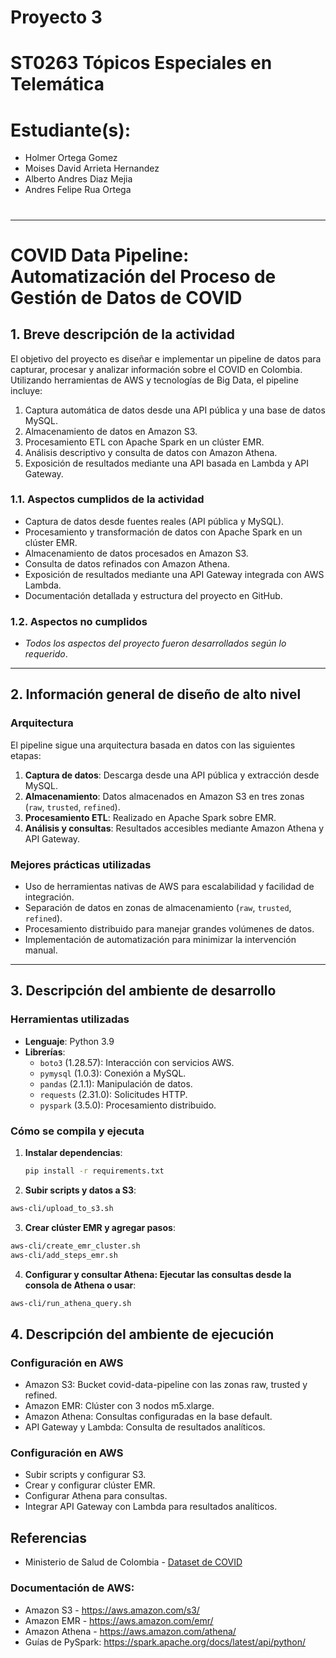 # **Proyecto 3**
#
# ST0263 Tópicos Especiales en Telemática
#
# Estudiante(s): 
- Holmer Ortega Gomez
- Moises David Arrieta Hernandez
- Alberto Andres Diaz Mejia
- Andres Felipe Rua Ortega
#
#

---

# COVID Data Pipeline: Automatización del Proceso de Gestión de Datos de COVID

## **1. Breve descripción de la actividad**
El objetivo del proyecto es diseñar e implementar un pipeline de datos para capturar, procesar y analizar información sobre el COVID en Colombia. Utilizando herramientas de AWS y tecnologías de Big Data, el pipeline incluye:
1. Captura automática de datos desde una API pública y una base de datos MySQL.
2. Almacenamiento de datos en Amazon S3.
3. Procesamiento ETL con Apache Spark en un clúster EMR.
4. Análisis descriptivo y consulta de datos con Amazon Athena.
5. Exposición de resultados mediante una API basada en Lambda y API Gateway.

### **1.1. Aspectos cumplidos de la actividad**
- Captura de datos desde fuentes reales (API pública y MySQL).
- Procesamiento y transformación de datos con Apache Spark en un clúster EMR.
- Almacenamiento de datos procesados en Amazon S3.
- Consulta de datos refinados con Amazon Athena.
- Exposición de resultados mediante una API Gateway integrada con AWS Lambda.
- Documentación detallada y estructura del proyecto en GitHub.

### **1.2. Aspectos no cumplidos**
- *Todos los aspectos del proyecto fueron desarrollados según lo requerido*.

---

## **2. Información general de diseño de alto nivel**
### Arquitectura
El pipeline sigue una arquitectura basada en datos con las siguientes etapas:
1. **Captura de datos**: Descarga desde una API pública y extracción desde MySQL.
2. **Almacenamiento**: Datos almacenados en Amazon S3 en tres zonas (`raw`, `trusted`, `refined`).
3. **Procesamiento ETL**: Realizado en Apache Spark sobre EMR.
4. **Análisis y consultas**: Resultados accesibles mediante Amazon Athena y API Gateway.

### Mejores prácticas utilizadas
- Uso de herramientas nativas de AWS para escalabilidad y facilidad de integración.
- Separación de datos en zonas de almacenamiento (`raw`, `trusted`, `refined`).
- Procesamiento distribuido para manejar grandes volúmenes de datos.
- Implementación de automatización para minimizar la intervención manual.

---

## **3. Descripción del ambiente de desarrollo**
### Herramientas utilizadas
- **Lenguaje**: Python 3.9
- **Librerías**:
  - `boto3` (1.28.57): Interacción con servicios AWS.
  - `pymysql` (1.0.3): Conexión a MySQL.
  - `pandas` (2.1.1): Manipulación de datos.
  - `requests` (2.31.0): Solicitudes HTTP.
  - `pyspark` (3.5.0): Procesamiento distribuido.
  
### Cómo se compila y ejecuta
1. **Instalar dependencias**:
   ```bash
   pip install -r requirements.txt
   ```

2. **Subir scripts y datos a S3**:
```bash 
aws-cli/upload_to_s3.sh
```
3. **Crear clúster EMR y agregar pasos**:
```bash
aws-cli/create_emr_cluster.sh
aws-cli/add_steps_emr.sh
```
4. **Configurar y consultar Athena: Ejecutar las consultas desde la consola de Athena o usar**: 
```bash 
aws-cli/run_athena_query.sh
```

## **4. Descripción del ambiente de ejecución**
### Configuración en AWS
- Amazon S3: Bucket covid-data-pipeline con las zonas raw, trusted y refined.
- Amazon EMR: Clúster con 3 nodos m5.xlarge.
- Amazon Athena: Consultas configuradas en la base default.
- API Gateway y Lambda: Consulta de resultados analíticos.

### Configuración en AWS
- Subir scripts y configurar S3.
- Crear y configurar clúster EMR.
- Configurar Athena para consultas.
- Integrar API Gateway con Lambda para resultados analíticos.

## Referencias
- Ministerio de Salud de Colombia - [Dataset de COVID](https://www.datos.gov.co/api/views/gt2j-8ykr/rows.csv?accessType=DOWNLOAD)
### Documentación de AWS:
- Amazon S3 - https://aws.amazon.com/s3/
- Amazon EMR - https://aws.amazon.com/emr/
- Amazon Athena - https://aws.amazon.com/athena/
- Guías de PySpark: https://spark.apache.org/docs/latest/api/python/